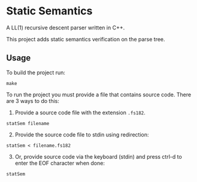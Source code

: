# Static Semantics

A LL(1) recursive descent parser written in C++.

This project adds static semantics verification on the parse tree.

## Usage

To build the project run:
```
make
```

To run the project you must provide a file that contains source code. There are 3 ways to do this:  
1. Provide a source code file with the extension `.fs182`.
```
statSem filename
```    
2. Provide the source code file to stdin using redirection:
```
statSem < filename.fs182
```    
3. Or, provide source code via the keyboard (stdin) and press ctrl-d to enter the EOF character when done: 
```
statSem
```    
